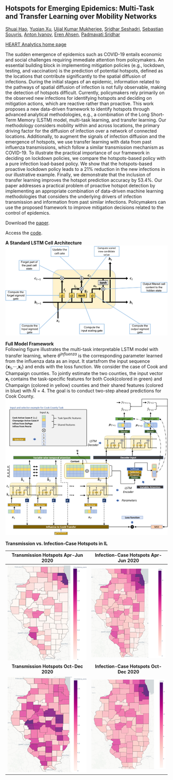 ## Hotspots for Emerging Epidemics: Multi-Task and Transfer Learning over Mobility Networks

[Shuai Hao](https://giesbusiness.illinois.edu/profile/shuai-hao),
[Yuqian Xu](https://sites.google.com/site/lillianyuqian/home),
[Ujjal Kumar Mukherjee](https://giesbusiness.illinois.edu/profile/ujjal-mukherjee),
[Sridhar Seshadri](https://giesbusiness.illinois.edu/profile/sridhar-seshadri),
[Sebastian Souyris](https://giesbusiness.illinois.edu/profile/sebastian-souyris),
[Anton Ivanov](https://giesbusiness.illinois.edu/profile/anton-ivanov),
[Eren Ahsen](https://gies.illinois.edu/profile/mehmet-ahsen),
[Padmavati Sridhar](https://www.linkedin.com/in/psridhar2147/)

[HEART Analytics home page](https://heart-analytics.github.io/Home/)

The sudden emergence of epidemics such as COVID-19 entails economic and social challenges requiring immediate attention from policymakers. An essential building block in implementing mitigation policies (e.g., lockdown, testing, and vaccination) is the prediction of potential hotspots, defined as the locations that contribute significantly to the spatial diffusion of infections. During the initial stages of an epidemic, information related to the pathways of spatial diffusion of infection is not fully observable, making the detection of hotspots difficult. Currently, policymakers rely primarily on the observed new infections for identifying hotspots and deciding on mitigation actions, which are reactive rather than proactive. This work proposes a new data-driven framework to identify hotspots through advanced analytical methodologies, e.g., a combination of the Long Short-Term Memory (LSTM) model, multi-task learning, and transfer learning. Our methodology considers mobility within and across locations, the primary driving factor for the diffusion of infection over a network of connected locations. Additionally, to augment the signals of infection diffusion and the emergence of hotspots, we use transfer learning with data from past influenza transmissions, which follow a similar transmission mechanism as COVID-19. To illustrate the practical importance of our framework in deciding on lockdown policies, we compare the hotspots-based policy with a pure infection load-based policy. We show that the hotspots-based proactive lockdown policy leads to a 21\% reduction in the new infections in our illustrative example. Finally, we demonstrate that the inclusion of transfer learning improves the hotspot prediction accuracy by 53.4\%. Our paper addresses a practical problem of proactive hotspot detection by implementing an appropriate combination of data-driven machine learning methodologies that considers the underlying drivers of infection transmission and information from past similar infections. Policymakers can use the proposed framework to improve mitigation decisions related to the control of epidemics.

Download the [paper](https://papers.ssrn.com/sol3/papers.cfm?abstract_id=3858274).

Access the [code](/evaluation/baselines.py).

**A Standard LSTM Cell Architecture**
![Basic LSTM Model](/Figures/Basic_LSTM_Model.png)

**Full Model Framework**  
Following figure illustrates the multi-task interpretable LSTM model with transfer learning, where *θ<sup>Influenza</sup>* is the corresponding parameter learned from the influenza data as an input. It startsfrom the input sequence {**x**<sub>1</sub>,···,**x**<sub>t</sub>} and ends with the loss function. We consider the case of Cook and Champaign counties. To jointly estimate the two counties, the input vector **x**<sub>t</sub> contains the task-specific features for both Cook(colored in green) and Champaign (colored in yellow) counties and their shared features (colored in blue) with *Ñ* = 4. The goal is to conduct two-step ahead predictions for Cook County.
![Model Architecture](Figures/Model_architechture.png)

**Transmission vs. Infection-Case Hotspots in IL**

Transmission Hotspots  Apr-Jun 2020| Infection-Case Hotspots Apr-Jun 2020 |
:-: | :-: |
![IL-importance-weighted](Figures/IL-importance-weighted.png) | ![IL_cases_hotspot.png](Figures/IL_cases_hotspot.png) |
**Transmission Hotspots  Oct-Dec 2020** | **Infection-Case Hotspots Oct-Dec 2020** |
![IL-importance-weighted](Figures/IL-weekly-weighted-hotspot.png)  | ![IL_cases_hotspot.png](Figures/IL_importance_cases_weekly.png) |
